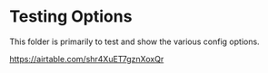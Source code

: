 # Testing Options
This folder is primarily to test and show the various config options.

https://airtable.com/shr4XuET7gznXoxQr
